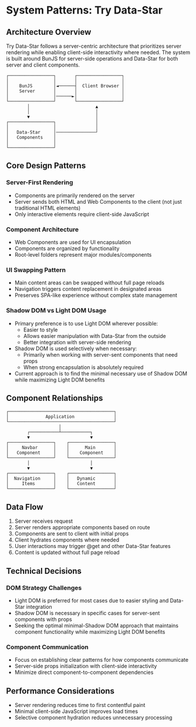 # System Patterns: Try Data-Star

## Architecture Overview
Try Data-Star follows a server-centric architecture that prioritizes server rendering while enabling client-side interactivity where needed. The system is built around BunJS for server-side operations and Data-Star for both server and client components.

```
┌─────────────────┐       ┌─────────────────┐
│                 │       │                 │
│    BunJS        │◄──────┤  Client Browser │
│    Server       │       │                 │
│                 │──────►│                 │
└─────────────────┘       └─────────────────┘
        │                         ▲
        │                         │
        ▼                         │
┌─────────────────┐               │
│                 │               │
│   Data-Star     │───────────────┘
│   Components    │
│                 │
└─────────────────┘
```

## Core Design Patterns

### Server-First Rendering
- Components are primarily rendered on the server
- Server sends both HTML and Web Components to the client (not just traditional HTML elements)
- Only interactive elements require client-side JavaScript

### Component Architecture
- Web Components are used for UI encapsulation
- Components are organized by functionality
- Root-level folders represent major modules/components

### UI Swapping Pattern
- Main content areas can be swapped without full page reloads
- Navigation triggers content replacement in designated areas
- Preserves SPA-like experience without complex state management

### Shadow DOM vs Light DOM Usage
- Primary preference is to use Light DOM wherever possible:
  - Easier to style
  - Allows easier manipulation with Data-Star from the outside
  - Better integration with server-side rendering
- Shadow DOM is used selectively when necessary:
  - Primarily when working with server-sent components that need props
  - When strong encapsulation is absolutely required
- Current approach is to find the minimal necessary use of Shadow DOM while maximizing Light DOM benefits

## Component Relationships

```
┌────────────────────────────────────────┐
│              Application               │
└────────────────────────────────────────┘
                    │
        ┌───────────┴───────────┐
        ▼                       ▼
┌─────────────────┐    ┌─────────────────┐
│     Navbar      │    │      Main       │
│   Component     │    │    Component    │
└─────────────────┘    └─────────────────┘
        │                       │
        ▼                       ▼
┌─────────────────┐    ┌─────────────────┐
│  Navigation     │    │   Dynamic       │
│     Items       │    │   Content       │
└─────────────────┘    └─────────────────┘
```

## Data Flow
1. Server receives request
2. Server renders appropriate components based on route
3. Components are sent to client with initial props
4. Client hydrates components where needed
5. User interactions may trigger @get and other Data-Star features
6. Content is updated without full page reload

## Technical Decisions

### DOM Strategy Challenges
- Light DOM is preferred for most cases due to easier styling and Data-Star integration
- Shadow DOM is necessary in specific cases for server-sent components with props
- Seeking the optimal minimal-Shadow DOM approach that maintains component functionality while maximizing Light DOM benefits

### Component Communication
- Focus on establishing clear patterns for how components communicate
- Server-side props initialization with client-side interactivity
- Minimize direct component-to-component dependencies

## Performance Considerations
- Server rendering reduces time to first contentful paint
- Minimal client-side JavaScript improves load times
- Selective component hydration reduces unnecessary processing 